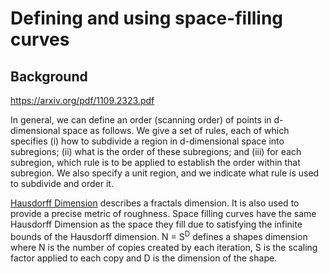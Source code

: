 # Defining and using space-filling curves

## Background
https://arxiv.org/pdf/1109.2323.pdf

In general, we can define an order (scanning order) of points in d-dimensional space as follows. We give a set of rules, each of which specifies (i) how to subdivide a region in d-dimensional space into subregions; (ii) what is the order of these subregions; and (iii) for each subregion, which rule is to be applied to establish the order within that subregion. We also specify a unit region, and we indicate what rule is used to subdivide and order it.

[Hausdorff Dimension](https://en.wikipedia.org/wiki/Hausdorff_dimension) describes a fractals dimension. It is also used to provide a precise metric of roughness. Space filling curves have the same Hausdorff Dimension as the space they fill due to satisfying the infinite bounds of the Hausdorff dimension. N = S<sup>D</sup> defines a shapes dimension where N is the number of copies created by each iteration, S is the scaling factor applied to each copy and D is the dimension of the shape.